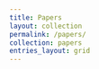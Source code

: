 ```yaml
---
title: Papers
layout: collection
permalink: /papers/
collection: papers
entries_layout: grid
---
```

